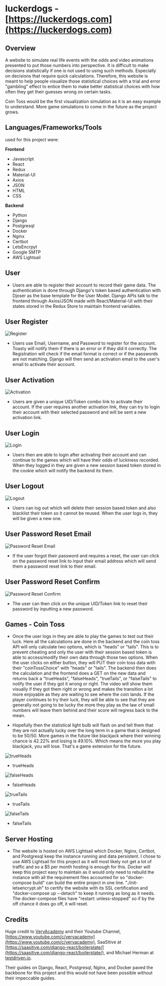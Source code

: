 # luckerdogs - [https://luckerdogs.com](https://luckerdogs.com)

## Overview

A website to simulate real life events with the odds and video animations presented to put those numbers into perspective. It is difficult to make decisions statistically if one is not used to using such methods. Especially on decisions that require quick calculations. Therefore, this website is meant to help people visualize those statistical choices with a trial and error "gambling" effect to entice them to make better statistical choices with how often they get their guesses wrong on certain tasks.

Coin Toss would be the first visualization simulation as it is an easy example to understand. More game simulations to come in the future as the project grows.

## Languages/Frameworks/Tools

used for this project were:

**Frontend**

- Javascript
- React
- Redux
- Material-UI
- Axios
- JSON
- HTML
- CSS

**Backend**

- Python
- Django
- Postgresql
- Docker
- Nginx
- Certbot
- LetsEncrpyt
- Google SMTP
- AWS Lightsail

## User

- Users are able to register their account to record their game data. The authentication is done through Django's token based authentication with Djoser as the base template for the User Model. Django APIs talk to the frontend through Axios/JSON made with React/Material-UI with their states stored in the Redux Store to maintain frontend variables.

## User Register

![Register](https://raw.githubusercontent.com/justinsidechow/luckerdogs/master/readmegifs/register.gif)

- Users use Email, Username, and Password to register for the account. Toasty will notify them if there is an error or if they did it correctly. The Registration will check if the email format is correct or if the passwords are not matching. Django will then send an activation email to the user's email to activate their account.

## User Activation

![Activation](https://raw.githubusercontent.com/justinsidechow/luckerdogs/master/readmegifs/activation.gif)

- Users are given a unique UID/Token combo link to activate their account. If the user requires another activation link, they can try to login their account with their selected password and will be sent a new activation link.

## User Login

![Login](https://raw.githubusercontent.com/justinsidechow/luckerdogs/master/readmegifs/login.gif)

- Users then are able to login after activating their account and can continue to the games which will have their odds of luckiness recorded. When they logged in they are given a new session based token stored in the cookie which will notify the backend its them.

## User Logout

![Logout](https://raw.githubusercontent.com/justinsidechow/luckerdogs/master/readmegifs/logout.gif)

- Users can log out which will delete their session based token and also blacklist their token so it cannot be reused. When the user logs in, they will be given a new one.

## User Password Reset Email

![Password Reset Email](https://raw.githubusercontent.com/justinsidechow/luckerdogs/master/readmegifs/passwordreset.gif)

- If the user forgot their password and requires a reset, the user can click on the password reset link to input their email address which will send them a password reset link to their email.

## User Password Reset Confirm

![Password Reset Confirm](https://raw.githubusercontent.com/justinsidechow/luckerdogs/master/readmegifs/passwordresetconfirm.gif)

- The user can then click on the unique UID/Token link to reset their password by inputting a new password.

## Games - Coin Toss

- Once the user logs in they are able to play the games to test out their luck. Here all the calculations are done in the backend and the coin toss API will only calculate two options, which is "heads" or "tails". This is to prevent cheating and only the user with their session based token is able to access/modify their own data through those two options. When the user clicks on either button, they will PUT their coin toss data with their "coinTossChoice" with "heads" or "tails". The backend then does the calculation and the frontend does a GET on the new data and returns back a "trueHeads", "falseHeads", "trueTails", or "falseTails" to notify the user if they got it wrong or right. The video will show them visually if they got them right or wrong and makes the transition a lot more enjoyable as they are waiting to see where the coin lands. If the player continues to try their luck, they will be able to see that they are generally not going to be lucky the more they play as the law of small numbers will leave them behind and their score will regress back to the mean.

- Hopefully then the statistical light bulb will flash on and tell them that they are not actually lucky over the long term in a game that is designed to be 50/50. More games in the future like blackjack where their winning chance is 42.22% and losing is 49.10%. Which means the more you play blackjack, you will lose. That's a game extension for the future.

![trueHeads](https://raw.githubusercontent.com/justinsidechow/luckerdogs/master/readmegifs/trueHeads.gif)

- trueHeads

![falseHeads](https://raw.githubusercontent.com/justinsidechow/luckerdogs/master/readmegifs/falseHeads.gif)

- falseHeads

![trueTails](https://raw.githubusercontent.com/justinsidechow/luckerdogs/master/readmegifs/trueTails.gif)

- trueTails

![falseTails](https://raw.githubusercontent.com/justinsidechow/luckerdogs/master/readmegifs/falseTails.gif)

- falseTails

## Server Hosting

- The website is hosted on AWS Lightsail which Docker, Nginx, Certbot, and Postgresql keep the instance running and data persistent. I chose to use AWS Lightsail for this project as it will most likely not get a lot of traffic and so a $5 per month hosting is enough for this. Docker will keep this project easy to maintain as it would only need to rebuild the instance with all the requirement files accounted for so "docker-compose build" can build the entire project in one line. "./init-letsencrypt.sh" to certify the website with its SSL certification and "docker-compose up --detach" to keep it running as long as it needs. The docker-compose files have "restart: unless-stopped" so if by the off chance it does go off, it will reset.

## Credits

Huge credit to [VeryAcademy](https://github.com/veryacademy) and their Youtube Channel, [https://www.youtube.com/c/veryacademy](https://www.youtube.com/c/veryacademy), SaaSitive at [https://saasitive.com/django-react/boilerplate/](https://saasitive.com/django-react/boilerplate/), and Michael Herman at [testdriven.io](https://testdriven.io/blog/dockerizing-django-with-postgres-gunicorn-and-nginx/).

Their guides on Django, React, Postgresql, Nginx, and Docker paved the backbone for this project and this would not have been possible without their impeccable guides.
